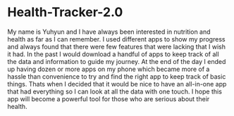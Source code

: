 # Health-Tracker-2.0
My name is Yuhyun and I have always been interested in nutrition and health as far as I can remember. I used different apps to show my progress and always found that there were few features that were lacking that I wish it had. In the past I would download a handful of apps to keep track of all the data and information to guide my journey. At the end of the day I ended up having dozen or more apps on my phone which became more of a hassle than convenience to try and find the right app to keep track of basic things. Thats when I decided that it would be nice to have an all-in-one app that had everything so I can look at all the data with one touch. I hope this app will become a powerful tool for those who are serious about their health.
